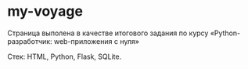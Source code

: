 # my-voyage

Страница выполена в качестве итогового задания по курсу «Python-разработчик: web-приложения с нуля»

Стек: HTML, Python, Flask, SQLite.